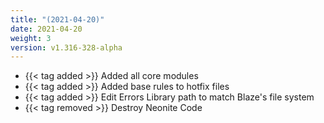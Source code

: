 ```yaml
---
title: "(2021-04-20)"
date: 2021-04-20
weight: 3
version: v1.316-328-alpha
---
```


- {{< tag added >}} Added all core modules
- {{< tag added >}} Added base rules to hotfix files
- {{< tag added >}} Edit Errors Library path to match Blaze's file system
- {{< tag removed >}} Destroy Neonite Code

